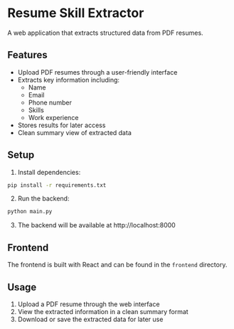 # Resume Skill Extractor

A web application that extracts structured data from PDF resumes.

## Features

- Upload PDF resumes through a user-friendly interface
- Extracts key information including:
  - Name
  - Email
  - Phone number
  - Skills
  - Work experience
- Stores results for later access
- Clean summary view of extracted data

## Setup

1. Install dependencies:
```bash
pip install -r requirements.txt
```

2. Run the backend:
```bash
python main.py
```

3. The backend will be available at http://localhost:8000

## Frontend

The frontend is built with React and can be found in the `frontend` directory.

## Usage

1. Upload a PDF resume through the web interface
2. View the extracted information in a clean summary format
3. Download or save the extracted data for later use
